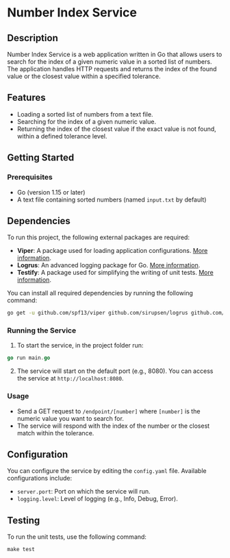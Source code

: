 # Number Index Service

## Description
Number Index Service is a web application written in Go that allows users to search for the index of a given numeric value in a sorted list of numbers. The application handles HTTP requests and returns the index of the found value or the closest value within a specified tolerance.

## Features
- Loading a sorted list of numbers from a text file.
- Searching for the index of a given numeric value.
- Returning the index of the closest value if the exact value is not found, within a defined tolerance level.

## Getting Started

### Prerequisites
- Go (version 1.15 or later)
- A text file containing sorted numbers (named `input.txt` by default)

## Dependencies

To run this project, the following external packages are required:

- **Viper**: A package used for loading application configurations. [More information](https://github.com/spf13/viper).
- **Logrus**: An advanced logging package for Go. [More information](https://github.com/sirupsen/logrus).
- **Testify**: A package used for simplifying the writing of unit tests. [More information](https://github.com/stretchr/testify).

You can install all required dependencies by running the following command:

```bash
go get -u github.com/spf13/viper github.com/sirupsen/logrus github.com/stretchr/testify
```

### Running the Service
1. To start the service, in the project folder run:
```go
go run main.go
```

2. The service will start on the default port (e.g., 8080). You can access the service at `http://localhost:8080`.

### Usage
- Send a GET request to `/endpoint/[number]` where `[number]` is the numeric value you want to search for.
- The service will respond with the index of the number or the closest match within the tolerance.

## Configuration
You can configure the service by editing the `config.yaml` file. Available configurations include:
- `server.port`: Port on which the service will run.
- `logging.level`: Level of logging (e.g., Info, Debug, Error).

## Testing
To run the unit tests, use the following command:
```
make test
```
